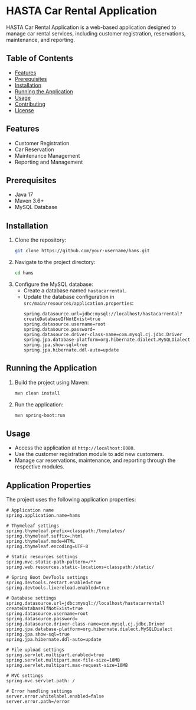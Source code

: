 # HASTA Car Rental Application

HASTA Car Rental Application is a web-based application designed to manage car rental services, including customer registration, reservations, maintenance, and reporting.

## Table of Contents
- [Features](#features)
- [Prerequisites](#prerequisites)
- [Installation](#installation)
- [Running the Application](#running-the-application)
- [Usage](#usage)
- [Contributing](#contributing)
- [License](#license)

## Features
- Customer Registration
- Car Reservation
- Maintenance Management
- Reporting and Management

## Prerequisites
- Java 17
- Maven 3.6+
- MySQL Database

## Installation
1. Clone the repository:
    ```sh
    git clone https://github.com/your-username/hams.git
    ```
2. Navigate to the project directory:
    ```sh
    cd hams
    ```
3. Configure the MySQL database:
    - Create a database named `hastacarrental`.
    - Update the database configuration in `src/main/resources/application.properties`:
        ```properties
        spring.datasource.url=jdbc:mysql://localhost/hastacarrental?createDatabaseIfNotExist=true
        spring.datasource.username=root
        spring.datasource.password=
        spring.datasource.driver-class-name=com.mysql.cj.jdbc.Driver
        spring.jpa.database-platform=org.hibernate.dialect.MySQLDialect
        spring.jpa.show-sql=true
        spring.jpa.hibernate.ddl-auto=update
        ```

## Running the Application
1. Build the project using Maven:
    ```sh
    mvn clean install
    ```
2. Run the application:
    ```sh
    mvn spring-boot:run
    ```

## Usage
- Access the application at `http://localhost:8080`.
- Use the customer registration module to add new customers.
- Manage car reservations, maintenance, and reporting through the respective modules.

## Application Properties
The project uses the following application properties:
```properties
# Application name
spring.application.name=hams

# Thymeleaf settings
spring.thymeleaf.prefix=classpath:/templates/
spring.thymeleaf.suffix=.html
spring.thymeleaf.mode=HTML
spring.thymeleaf.encoding=UTF-8

# Static resources settings
spring.mvc.static-path-pattern=/**
spring.web.resources.static-locations=classpath:/static/

# Spring Boot DevTools settings
spring.devtools.restart.enabled=true
spring.devtools.livereload.enabled=true

# Database settings
spring.datasource.url=jdbc:mysql://localhost/hastacarrental?createDatabaseIfNotExist=true
spring.datasource.username=root
spring.datasource.password=
spring.datasource.driver-class-name=com.mysql.cj.jdbc.Driver
spring.jpa.database-platform=org.hibernate.dialect.MySQLDialect
spring.jpa.show-sql=true
spring.jpa.hibernate.ddl-auto=update

# File upload settings
spring.servlet.multipart.enabled=true
spring.servlet.multipart.max-file-size=10MB
spring.servlet.multipart.max-request-size=10MB

# MVC settings
spring.mvc.servlet.path: /

# Error handling settings
server.error.whitelabel.enabled=false
server.error.path=/error
```
